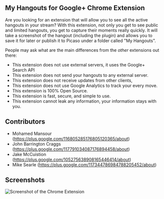 My Hangouts for Google+ Chrome Extension
---------------------------------------

Are you looking for an extension that will allow you to see all the active hangouts
in your stream? With this extension, not only you get to see public and limited
hangouts, you get to capture their moments really quickly. It will take a screenshot
of the hangout (including the plugin) and allows you to save it for later or publish
it to Picaso under a folder called "My Hangouts".

People may ask what are the main differences from the *other* extensions out there:

 - This extension does not use external servers, it uses the Google+ Search API
 - This extension does not send your hangouts to any external server.
 - This extension does not receive updates from other clients,
 - This extension does not use Google Analytics to track your every move.
 - This extension is 100% Open Source.
 - This extension is fast, secure, and simple to use.
 - This extension cannot leak any information, your information stays with you.

Contributors
-----------

- Mohamed Mansour (https://plus.google.com/116805285176805120365/about)
- John Barrington Craggs (https://plus.google.com/117791034087176894458/about)
- Jake McCuistion (https://plus.google.com/105275638908165446414/about)
- Mike Searle (https://plus.google.com/117344786984788205452/about)

Screenshots
----------

![Screenshot of the Chrome Extension](https://github.com/mohamedmansour/my-hangouts-extension/raw/master/screenshot/screenA.png)
